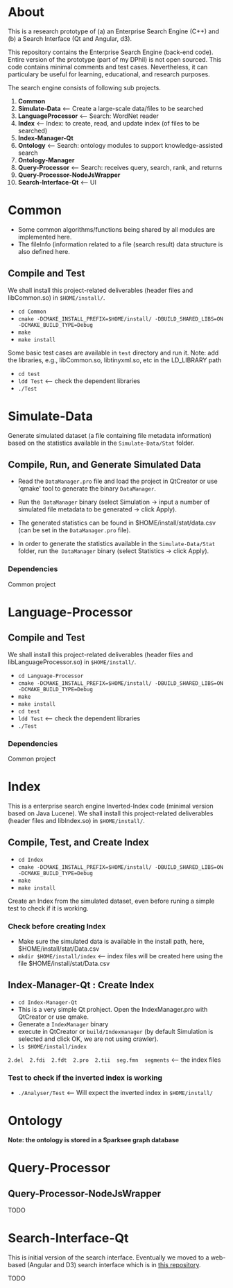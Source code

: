 # About

This is a research prototype of (a) an Enterprise Search Engine (C++) and (b) a Search Interface (Qt and Angular, d3). 


This repository contains the Enterprise Search Engine (back-end code).
Entire version of the prototype (part of my DPhil) is not open sourced. This code contains minimal comments and test cases.
Nevertheless, it can particulary be useful for learning, educational, and research purposes.


The search engine consists of following sub projects. 
 1. **Common**
 2. **Simulate-Data**     <-- Create a large-scale data/files to be searched
 3. **LanguageProcessor** <-- Search: WordNet reader 
 4. **Index**             <-- Index: to create, read, and update index (of files to be searched)
  1. **Index-Manager-Qt**
 5. **Ontology**          <-- Search: ontology modules to support knowledge-assisted search
  1. **Ontology-Manager**
 6. **Query-Processor**   <-- Search: receives query, search, rank, and returns
  1. **Query-Processor-NodeJsWrapper**
 7. **Search-Interface-Qt** <-- UI


# Common  

- Some common algorithms/functions being shared by all modules are implemented here. 
- The fileInfo (information related to a file (search result) data structure is also defined here.
 
	
## Compile and Test

We shall install this project-related deliverables (header files and libCommon.so) in `$HOME/install/`. 

- `cd Common`
- `cmake -DCMAKE_INSTALL_PREFIX=$HOME/install/ -DBUILD_SHARED_LIBS=ON -DCMAKE_BUILD_TYPE=Debug `
- `make`
- `make install`

Some basic test cases are available in `test` directory and run it. Note: add the libraries, e.g., libCommon.so, libtinyxml.so, etc in the LD_LIBRARY path

- `cd test`
- `ldd Test`  <-- check the dependent libraries
- `./Test`


# Simulate-Data
Generate simulated dataset (a file containing file metadata information) based on the statistics available in the `Simulate-Data/Stat` folder.

## Compile, Run, and Generate Simulated Data


- Read the `DataManager.pro` file and load the project in QtCreator or use 'qmake' tool to generate the binary `DataManager`.

- Run the` DataManager` binary (select Simulation -> input a number of simulated file metadata to be generated -> click Apply). 

- The generated statistics can be found in $HOME/install/stat/data.csv (can be set in the `DataManager.pro` file).

- In order to generate the statistics available in the `Simulate-Data/Stat` folder, run the` DataManager` binary (select Statistics -> click Apply).   

### Dependencies
Common project



# Language-Processor
	
## Compile and Test

We shall install this project-related deliverables (header files and libLanguageProcessor.so) in `$HOME/install/`. 

- `cd Language-Processor`
- `cmake -DCMAKE_INSTALL_PREFIX=$HOME/install/ -DBUILD_SHARED_LIBS=ON -DCMAKE_BUILD_TYPE=Debug `
- `make`
- `make install`
- `cd test`
- `ldd Test`  <-- check the dependent libraries
- `./Test`

### Dependencies
Common project


# Index

This is a enterprise search engine Inverted-Index code (minimal version based on Java Lucene). 
We shall install this project-related deliverables (header files and libIndex.so) in `$HOME/install/`. 

## Compile, Test, and Create Index

- `cd Index`
- `cmake -DCMAKE_INSTALL_PREFIX=$HOME/install/ -DBUILD_SHARED_LIBS=ON -DCMAKE_BUILD_TYPE=Debug`
- `make`
- `make install`

Create an Index from the simulated dataset, even before runing a simple test to check if it is working.

### Check before creating Index
- Make sure the simulated data is available in the install path, here, $HOME/install/stat/Data.csv
- `mkdir $HOME/install/index` <-- index files will be created here using the file $HOME/install/stat/Data.csv

## Index-Manager-Qt : Create Index
- `cd Index-Manager-Qt`
- This is a very simple Qt prohject. Open the IndexManager.pro with QtCreator or use qmake.
- Generate a `IndexManager` binary 
- execute in QtCreator or `build/Indexmanager` (by default Simulation is selected and click OK, we are not using crawler).
- `ls $HOME/install/index`

`2.del  2.fdi  2.fdt  2.pro  2.tii  seg.fmn  segments` <-- the index files 

### Test to check if the inverted index is working

- `./Analyser/Test` <-- Will expect the inverted index in `$HOME/install/`

 

# Ontology
**Note: the ontology is stored in a Sparksee graph database**

# Query-Processor
## Query-Processor-NodeJsWrapper 
TODO


# Search-Interface-Qt
This is initial version of the search interface.
Eventually we moved to a web-based (Angular and D3) search interface which is in [this repository](https://github.com/saifulkhan/Search-Interface).

TODO
